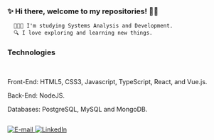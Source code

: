   ### ✨ Hi there, welcome to my repositories! 🧚‍♀️
  
      👩🏼‍💻 I'm studying Systems Analysis and Development.
      🔍 I love exploring and learning new things.
      
  ### Technologies
  </br>
 <div>
  <p>Front-End: HTML5, CSS3, Javascript, TypeScript, React, and Vue.js.</p>
  <p>Back-End:  NodeJS.</p>
  <p>Databases:  PostgreSQL, MySQL and MongoDB. </p>
</div>

 ##
 
<div>
<a href="mailto:jubassul@gmail.com"><img alt="E-mail" src="https://img.shields.io/badge/Gmail-D14836?style=for-the-badge&logo=gmail&logoColor=white"/>
</a>
<a href="https://www.linkedin.com/in/j%C3%BAlia-bassul-5833981a6/" target="_blank">
<img alt="LinkedIn" src="https://img.shields.io/badge/LinkedIn-0077B5?style=for-the-badge&logo=linkedin&logoColor=white"/>
</a>
</div>
